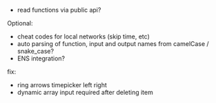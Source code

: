- read functions via public api?

Optional:

- cheat codes for local networks (skip time, etc)
- auto parsing of function, input and output names from camelCase / snake_case?
- ENS integration?

fix:

- ring arrows timepicker left right
- dynamic array input required after deleting item
